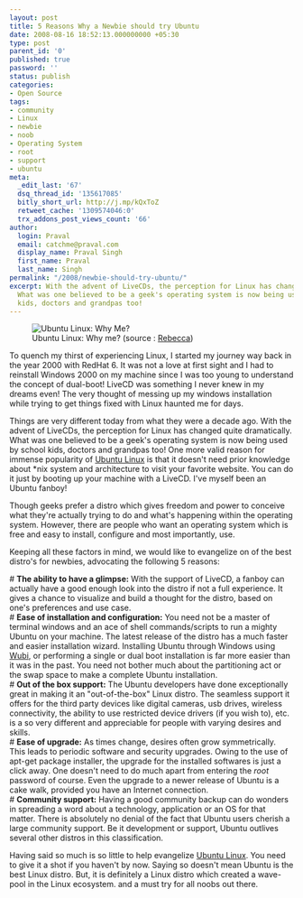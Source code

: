 ```yaml
---
layout: post
title: 5 Reasons Why a Newbie should try Ubuntu
date: 2008-08-16 18:52:13.000000000 +05:30
type: post
parent_id: '0'
published: true
password: ''
status: publish
categories:
- Open Source
tags:
- community
- Linux
- newbie
- noob
- Operating System
- root
- support
- ubuntu
meta:
  _edit_last: '67'
  dsq_thread_id: '135617085'
  bitly_short_url: http://j.mp/kQxToZ
  retweet_cache: '1309574046:0'
  trx_addons_post_views_count: '66'
author:
  login: Praval
  email: catchme@praval.com
  display_name: Praval Singh
  first_name: Praval
  last_name: Singh
permalink: "/2008/newbie-should-try-ubuntu/"
excerpt: With the advent of LiveCDs, the perception for Linux has changed quite dramatically.
  What was one believed to be a geek's operating system is now being used by school
  kids, doctors and grandpas too!
---
```

<figure><img src="{{ site.baseurl }}/assets/2008/08/ubuntu-linux-newbie.jpg" alt="Ubuntu Linux: Why Me?" /><br />
<figcaption>Ubuntu Linux: Why me? (source : <a href="http://www.flickr.com/photos/beckytwinley/2451754919">Rebecca</a>)</figcaption>
</figure>
<p>To quench my thirst of experiencing Linux, I started my journey way back in the year 2000 with RedHat 6. It was not a love at first sight and I had to reinstall Windows 2000 on my machine since I was too young to understand the concept of dual-boot! LiveCD was something I never knew in my dreams even! The very thought of messing up my windows installation while trying to get things fixed with Linux haunted me for days.</p>
<p>Things are very different today from what they were a decade ago. With the advent of LiveCDs, the perception for Linux has changed quite dramatically. What was one believed to be a geek's operating system is now being used by school kids, doctors and grandpas too! One more valid reason for immense popularity of <a href="http://brajeshwar.wpengine.com/2008/ubuntu-intrepid-ibex/">Ubuntu Linux</a> is that it doesn't need prior knowledge about *nix system and architecture to visit your favorite website. You can do it just by booting up your machine with a LiveCD. I've myself been an Ubuntu fanboy!</p>
<p>Though geeks prefer a distro which gives freedom and power to conceive what they're actually trying to do and what's happening within the operating system. However, there are people who want an operating system which is free and easy to install, configure and most importantly, use.</p>
<p>Keeping all these factors in mind, we would like to evangelize on of the best distro's for newbies, advocating the following 5 reasons:</p>
<p># <strong>The ability to have a glimpse:</strong> With the support of LiveCD, a fanboy can actually have a good enough look into the distro if not a full experience. It gives a chance to visualize and build a thought for the distro, based on one's preferences and use case.<br />
# <strong>Ease of installation and configuration:</strong> You need not be a master of terminal windows and an ace of shell commands/scripts to run a mighty Ubuntu on your machine. The latest release of the distro has a much faster and easier installation wizard. Installing Ubuntu through Windows using <a href="http://en.wikipedia.org/wiki/Wubi_(Ubuntu)">Wubi</a>, or performing a single or dual boot installation is far more easier than it was in the past. You need not bother much about the partitioning act or the swap space to make a complete Ubuntu installation.<br />
# <strong>Out of the box support:</strong> The Ubuntu developers have done exceptionally great in making it an "out-of-the-box" Linux distro. The seamless support it offers for the third party devices like digital cameras, usb drives, wireless connectivity, the ability to use restricted device drivers (if you wish to), etc. is a so very different and appreciable for people with varying desires and skills.<br />
# <strong>Ease of upgrade:</strong> As times change, desires often grow symmetrically. This leads to periodic software and security upgrades. Owing to the use of apt-get package installer, the upgrade for the installed softwares is just a click away. One doesn't need to do much apart from entering the <em>root</em> password of course. Even the upgrade to a newer release of Ubuntu is a cake walk, provided you have an Internet connection.<br />
# <strong>Community support:</strong> Having a good community backup can do wonders in spreading a word about a technology, application or an OS for that matter. There is absolutely no denial of the fact that Ubuntu users cherish a large community support. Be it development or support, Ubuntu outlives several other distros in this classification.</p>
<p>Having said so much is so little to help evangelize <a href="http://brajeshwar.wpengine.com/2008/ubuntu-intrepid-ibex/">Ubuntu Linux</a>. You need to give it a shot if you haven't by now. Saying so doesn't mean Ubuntu is the best Linux distro. But, it is definitely a Linux distro which created a wave-pool in the Linux ecosystem. and a must try for all noobs out there.</p>
